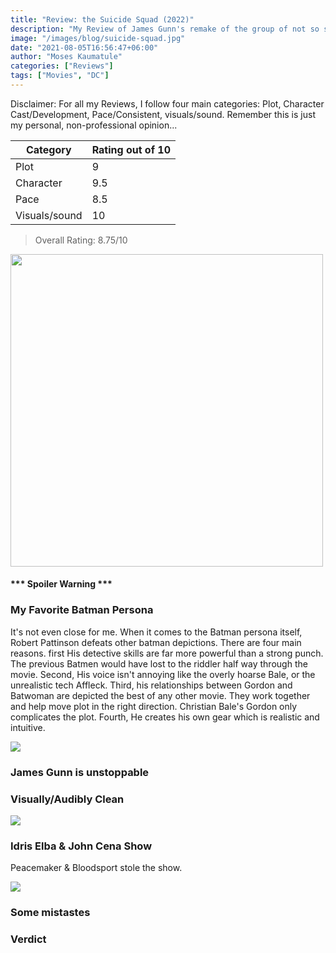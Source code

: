 ```yaml
---
title: "Review: the Suicide Squad (2022)"
description: "My Review of James Gunn's remake of the group of not so superhero group"
image: "/images/blog/suicide-squad.jpg"
date: "2021-08-05T16:56:47+06:00"
author: "Moses Kaumatule"
categories: ["Reviews"]
tags: ["Movies", "DC"]
---
```


Disclaimer: For all my Reviews, I follow four main categories: Plot, Character Cast/Development, Pace/Consistent, visuals/sound. Remember this is just my personal, non-professional opinion...

Category | Rating out of 10
------------ | ------------
Plot | 9
Character | 9.5
Pace | 8.5
Visuals/sound | 10

> Overall Rating: 8.75/10
<!-- <cite>My Rating</cite> -->

<a href="http://www.youtube.com/watch?feature=player_embedded&v=mqqft2x_Aa4
" target="_blank" id="pointer"><img src="https://static.wikia.nocookie.net/c483021d-56b4-43d1-87ed-d5fcd0cddfc2" width="500" id="pointer"/></a>

<h4 id='spoiler'>*** Spoiler Warning ***</h4>

### My Favorite Batman Persona
It's not even close for me. When it comes to the Batman persona itself, Robert Pattinson defeats other batman depictions. There are four main reasons. first His detective skills are far more powerful than a strong punch. The previous Batmen would have lost to the riddler half way through the movie. Second, His voice isn't annoying like the overly hoarse Bale, or the unrealistic tech Affleck. Third, his relationships between Gordon and Batwoman are depicted the best of any other movie. They work together and help move plot in the right direction. Christian Bale's Gordon only complicates the plot. Fourth, He creates his own gear which is realistic and intuitive.

![](https://64.media.tumblr.com/471fb4d685aa8c76aaaf6b5493772ea7/637c4ead22613852-df/s500x750/9e3fcebb41f6a159c26df74400182e81c34dc41e.gifv)

### James Gunn is unstoppable

### Visually/Audibly Clean

![](https://64.media.tumblr.com/14875e7a8345ed5ade61075d4226ef60/55a5092128ddd795-85/s540x810/b539370bfed01eeaa1c3b9f7258302e585090d2c.gifv)

### Idris Elba & John Cena Show
Peacemaker & Bloodsport stole the show. 

![](https://c.tenor.com/OTD9Ujq_LkIAAAAd/the-suicide-squad-bloodsport.gif)

### Some mistastes

### Verdict


